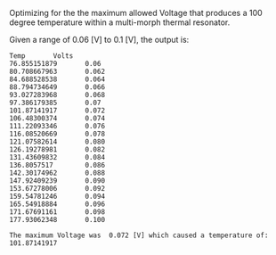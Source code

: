 Optimizing for the the maximum allowed Voltage that produces a 100 degree temperature within a multi-morph thermal resonator.

Given a range of 0.06 [V] to 0.1 [V], the output is:

```
Temp       Volts
76.855151879       0.06
80.708667963       0.062
84.688528538       0.064
88.794734649       0.066
93.027283968       0.068
97.386179385       0.07
101.87141917       0.072
106.48300374       0.074
111.22093346       0.076
116.08520669       0.078
121.07582614       0.080
126.19278981       0.082
131.43609832       0.084
136.8057517        0.086
142.30174962       0.088
147.92409239       0.090
153.67278006       0.092
159.54781246       0.094
165.54918884       0.096
171.67691161       0.098
177.93062348       0.100

The maximum Voltage was  0.072 [V] which caused a temperature of:  101.87141917
```
